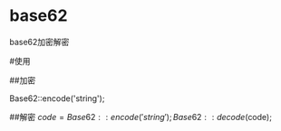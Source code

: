 # base62
base62加密解密

#使用

##加密

Base62::encode('string');

##解密
$code = Base62::encode('string');
Base62::decode($code);
